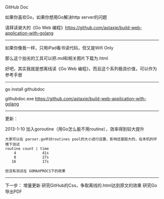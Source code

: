 GitHub Doc

如果你喜欢Go，如果你想用Go解决http server的问题

请拜读谢大的《Go Web 编程》https://github.com/astaxie/build-web-application-with-golang

------------------

如果你像我一样，只用iPad看书读代码，但又是Wifi Only

那么这个拙劣的工具可以把.md和相关图片下载为.html

好吧，其实我就是想离线读《Go Web 编程》，而且这个系列极具价值，可以作为参考手册

------------------

go install githubdoc

githubdoc.exe https://github.com/astaxie/build-web-application-with-golang

------------------

更新：

2013-1-10
    加入goroutine（用Go怎么能不用routine），效率得到较大提升

    大家可以在 parser.go中对routines pool的大小进行设置，影响还是挺大的，在本机的环境下测试
    routine count | time
        4            41s
        8            27s
       16            17s

    但没有测试在 GOMAXPROCS下的效果

------------------

下一步：
		增量更新
		研究GitHub的Css，争取离线的.html达到原文的效果
        研究Go导出PDF